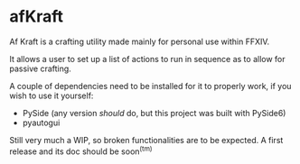 # afKraft

Af Kraft is a crafting utility made mainly for personal use within FFXIV.

It allows a user to set up a list of actions to run in sequence as to allow for passive crafting.

A couple of dependencies need to be installed for it to properly work, if you wish to use it yourself:
- PySide (any version _should_ do, but this project was built with PySide6)
- pyautogui

Still very much a WIP, so broken functionalities are to be expected. A first release and its doc should be soon<sup>(tm)</sup>
